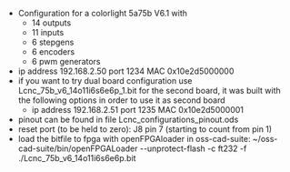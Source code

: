 - Configuration for a colorlight 5a75b V6.1 with
    - 14 outputs
    - 11 inputs
    - 6 stepgens
    - 6 encoders
    - 6 pwm generators
- ip address 192.168.2.50 port 1234 MAC 0x10e2d5000000
- if you want to try dual board configuration use Lcnc_75b_v6_14o11i6s6e6p_1.bit for the second board, it was built with the following options in order to use it as second board
    - ip address 192.168.2.51 port 1235 MAC 0x10e2d5000001
- pinout can be found in file Lcnc_configurations_pinout.ods
- reset port (to be held to zero): J8 pin 7 (starting to count from pin 1)
- load the bitfile to fpga with openFPGAloader in oss-cad-suite: ~/oss-cad-suite/bin/openFPGALoader --unprotect-flash -c ft232 -f ./Lcnc_75b_v6_14o11i6s6e6p.bit
